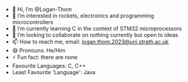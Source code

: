 - 👋 Hi, I’m @Logan-Thom
- 👀 I’m interested in rockets, electronics and programming microcontrollers
- 🌱 I’m currently learning C in the context of STM32 microprocessors
- 💞️ I’m looking to collaborate on nothing currently but open to ideas
- 📫 How to reach me, email: logan.thom.2023@uni.strath.ac.uk
- 😄 Pronouns: He/Him
- ⚡ Fun fact: there are none
- Favourite Languages: C, C++
- Least Favourite 'Language': Java

<!---
Logan-Thom/Logan-Thom is a ✨ special ✨ repository because its `README.md` (this file) appears on your GitHub profile.
You can click the Preview link to take a look at your changes.
--->
